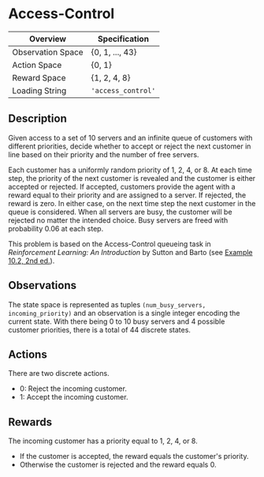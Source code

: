 # Access-Control
|     Overview      |    Specification   |
|-------------------|--------------------|
| Observation Space | \{0, 1, ..., 43\}  |
| Action Space      | \{0, 1\}           |
| Reward Space      | \{1, 2, 4, 8\}     |
| Loading String    | `'access_control'` |

## Description

Given access to a set of 10 servers and an infinite queue of customers with
different priorities, decide whether to accept or reject the next customer in
line based on their priority and the number of free servers.

Each customer has a uniformly random priority of 1, 2, 4, or 8. At each time
step, the priority of the next customer is revealed and the customer is either
accepted or rejected. If accepted, customers provide the agent with a reward
equal to their priority and are assigned to a server. If rejected, the reward is
zero. In either case, on the next time step the next customer in the queue is
considered. When all servers are busy, the customer will be rejected no matter
the intended choice. Busy servers are freed with probability 0.06 at each step.

This problem is based on the Access-Control queueing task in *Reinforcement
Learning: An Introduction* by Sutton and Barto (see
[Example 10.2, 2nd ed.](http://incompleteideas.net/book/RLbook2020.pdf#page=274)).

## Observations
The state space is represented as tuples `(num_busy_servers, incoming_priority)`
and an observation is a single integer encoding the current state. With there
being 0 to 10 busy servers and 4 possible customer priorities, there is a total
of 44 discrete states.

## Actions
There are two discrete actions.

* 0: Reject the incoming customer.
* 1: Accept the incoming customer.

## Rewards
The incoming customer has a priority equal to 1, 2, 4, or 8.
* If the customer is accepted, the reward equals the customer's priority.
* Otherwise the customer is rejected and the reward equals 0.



